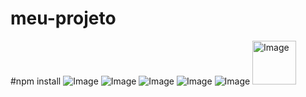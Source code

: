 # meu-projeto
#npm install
![Image](https://github.com/user-attachments/assets/49465b63-845e-4e86-a4bb-21ad1044efed)
![Image](https://github.com/user-attachments/assets/78405a0a-3683-4b92-884a-17cb855758c3)
![Image](https://github.com/user-attachments/assets/e25b7da3-e30e-4524-8ce2-c15f81c352b6)
![Image](https://github.com/user-attachments/assets/30dbb533-3f70-4db5-995d-379dbe43fed8)
![Image](https://github.com/user-attachments/assets/ebaade93-2e8b-4469-8bb7-0bf370f80385)
<img width="70" alt="Image" src="https://github.com/user-attachments/assets/b18be9c9-0545-4c93-9d72-9474749e5b5a" />
